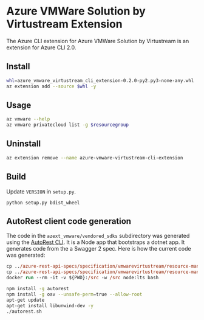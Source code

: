 #  Azure VMWare Solution by Virtustream Extension

The Azure CLI extension for Azure VMWare Solution by Virtustream is an extension for Azure CLI 2.0.

## Install
``` sh
whl=azure_vmware_virtustream_cli_extension-0.2.0-py2.py3-none-any.whl
az extension add --source $whl -y
```

## Usage
``` sh
az vmware --help
az vmware privatecloud list -g $resourcegroup
```

## Uninstall
``` sh
az extension remove --name azure-vmware-virtustream-cli-extension
```

## Build
Update `VERSION` in `setup.py`.
```
python setup.py bdist_wheel
```

## AutoRest client code generation
The code in the `azext_vmware/vendored_sdks` subdirectory was generated using the [AutoRest CLI](http://azure.github.io/autorest/user/command-line-interface.html). It is a Node app that bootstraps a dotnet app. It generates code from the a Swagger 2 spec. Here is how the current code was generated:

``` ps
cp ../azure-rest-api-specs/specification/vmwarevirtustream/resource-manager/Microsoft.VMwareVirtustream/preview/2019-08-09-preview/vmwarevirtustream.json
cp ../azure-rest-api-specs/specification/vmwarevirtustream/resource-manager/Microsoft.VMwareVirtustream/preview/2019-08-09-preview/examples/*.json examples/
docker run --rm -it -v ${PWD}:/src -w /src node:lts bash
```

``` sh
npm install -g autorest
npm install -g oav --unsafe-perm=true --allow-root
apt-get update
apt-get install libunwind-dev -y
./autorest.sh
```